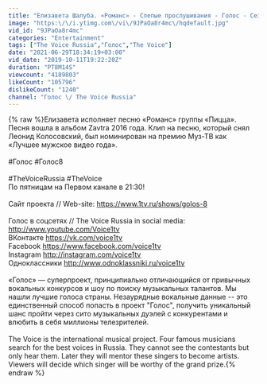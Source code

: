 ```yaml
---
title: "Елизавета Шалуба. «Романс» - Слепые прослушивания - Голос - Сезон 8"
image: "https:\/\/i.ytimg.com\/vi\/9JPaOa8r4mc\/hqdefault.jpg"
vid_id: "9JPaOa8r4mc"
categories: "Entertainment"
tags: ["The Voice Russia","Голос","The Voice"]
date: "2021-06-29T18:34:19+03:00"
vid_date: "2019-10-11T19:22:20Z"
duration: "PT8M14S"
viewcount: "4189803"
likeCount: "105796"
dislikeCount: "1240"
channel: "Голос \/ The Voice Russia"
---
```

{% raw %}Елизавета исполняет песню «Романс» группы «Пицца». Песня вошла в альбом Zavtra 2016 года. Клип на песню, который снял Леонид Колосовский, был номинирован на премию Муз-ТВ как «Лучшее мужское видео года».<br /><br />#Голос #Голос8<br /><br />#TheVoiceRussia #TheVoice<br />По пятницам на Первом канале в 21:30!<br /><br />Сайт проекта // Web-site: <a rel="nofollow" target="blank" href="https://www.1tv.ru/shows/golos-8">https://www.1tv.ru/shows/golos-8</a><br /><br />Голос в соцсетях // The Voice Russia in social media:<br /><a rel="nofollow" target="blank" href="http://www.youtube.com/Voice1tv">http://www.youtube.com/Voice1tv</a><br />ВКонтакте <a rel="nofollow" target="blank" href="https://vk.com/voice1tv">https://vk.com/voice1tv</a><br />Facebook <a rel="nofollow" target="blank" href="https://www.facebook.com/voice1tv">https://www.facebook.com/voice1tv</a><br />Instagram <a rel="nofollow" target="blank" href="http://instagram.com/voice1tv">http://instagram.com/voice1tv</a><br />Одноклассники <a rel="nofollow" target="blank" href="http://www.odnoklassniki.ru/voice1tv">http://www.odnoklassniki.ru/voice1tv</a><br /><br />«Голос» — суперпроект, принципиально отличающийся от привычных вокальных конкурсов и шоу по поиску музыкальных талантов. Мы нашли лучшие голоса страны. Незаурядные вокальные данные -- это единственный способ попасть в проект &quot;Голос&quot;, получить уникальный шанс пройти через сито музыкальных дуэлей с конкурентами и влюбить в себя миллионы телезрителей.<br /><br />The Voice is the international musical project. Four famous musicians search for the best voices in Russia. They cannot see the contestants but only hear them. Later they will mentor these singers to become artists. Viewers will decide which singer will be worthy of the grand prize.{% endraw %}
